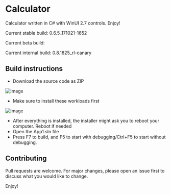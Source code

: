 # Calculator

Calculator written in C# with WinUI 2.7 controls. Enjoy!

Current stable build: 0.6.5_171021-1652

Current beta build:

Current internal build: 0.8.1825_rl-canary

## Build instructions

- Download the source code as ZIP

![image](https://user-images.githubusercontent.com/76439683/137626379-11fdc676-a341-467e-ad17-21d790b0d29a.png)

- Make sure to install these workloads first

![image](https://user-images.githubusercontent.com/76439683/137626437-0178c3bf-36cb-443b-b79e-f454a6b8f13a.png)

- After everything is installed, the installer might ask you to reboot your computer. Reboot if needed
- Open the App1.sln file
- Press F7 to build, and F5 to start with debugging/Ctrl+F5 to start without debugging.

## Contributing
Pull requests are welcome. For major changes, please open an issue first to discuss what you would like to change.

Enjoy!
